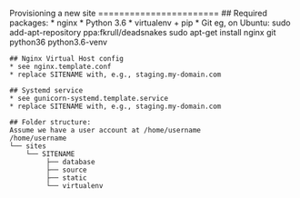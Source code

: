 Provisioning a new site
    =======================
    ## Required packages:
    * nginx
    * Python 3.6
    * virtualenv + pip
    * Git
    eg, on Ubuntu:
        sudo add-apt-repository ppa:fkrull/deadsnakes
        sudo apt-get install nginx git python36 python3.6-venv

    ## Nginx Virtual Host config
    * see nginx.template.conf
    * replace SITENAME with, e.g., staging.my-domain.com

    ## Systemd service
    * see gunicorn-systemd.template.service
    * replace SITENAME with, e.g., staging.my-domain.com
    
    ## Folder structure:
    Assume we have a user account at /home/username
    /home/username
    └── sites
        └── SITENAME
             ├── database
             ├── source
             ├── static
             └── virtualenv